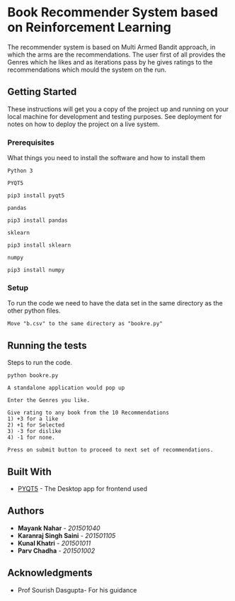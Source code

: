# Book Recommender System based on Reinforcement Learning

The recommender system is based on Multi Armed Bandit approach, in which the arms are the recommendations. The user first of all provides the Genres which he likes and as iterations pass by he gives ratings to the recommendations which mould the system on the run.
## Getting Started

These instructions will get you a copy of the project up and running on your local machine for development and testing purposes. See deployment for notes on how to deploy the project on a live system.

### Prerequisites

What things you need to install the software and how to install them
```
Python 3
```
```
PYQT5 

pip3 install pyqt5
```
```
pandas

pip3 install pandas
```
```
sklearn

pip3 install sklearn
```
```
numpy

pip3 install numpy
```
### Setup

To run the code we need to have the data set in the same directory as the other python files.

```
Move "b.csv" to the same directory as "bookre.py"
```
## Running the tests
Steps to run the code. 

```
python bookre.py

A standalone application would pop up
```
```
Enter the Genres you like.
```
```
Give rating to any book from the 10 Recommendations
1) +3 for a like
2) +1 for Selected
3) -3 for dislike
4) -1 for none.
```
```
Press on submit button to proceed to next set of recommendations.
```
## Built With

* [PYQT5](https://pypi.org/project/PyQt5/) - The Desktop app for frontend used

## Authors

* **Mayank Nahar** - *201501040* 
* **Karanraj Singh Saini** - *201501105* 
* **Kunal Khatri** - *201501011* 
* **Parv Chadha** - *201501002* 

## Acknowledgments

* Prof Sourish Dasgupta- For his guidance
